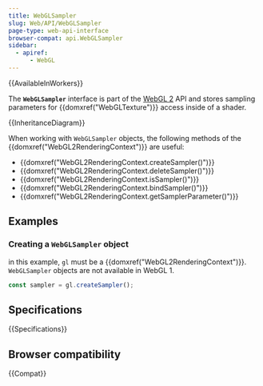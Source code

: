```yaml
---
title: WebGLSampler
slug: Web/API/WebGLSampler
page-type: web-api-interface
browser-compat: api.WebGLSampler
sidebar:
  - apiref:
      - WebGL
---
```


{{AvailableInWorkers}}

The **`WebGLSampler`** interface is part of the [WebGL 2](/en-US/docs/Web/API/WebGL_API) API and stores sampling parameters for {{domxref("WebGLTexture")}} access inside of a shader.

{{InheritanceDiagram}}

When working with `WebGLSampler` objects, the following methods of the {{domxref("WebGL2RenderingContext")}} are useful:

- {{domxref("WebGL2RenderingContext.createSampler()")}}
- {{domxref("WebGL2RenderingContext.deleteSampler()")}}
- {{domxref("WebGL2RenderingContext.isSampler()")}}
- {{domxref("WebGL2RenderingContext.bindSampler()")}}
- {{domxref("WebGL2RenderingContext.getSamplerParameter()")}}

## Examples

### Creating a `WebGLSampler` object

in this example, `gl` must be a {{domxref("WebGL2RenderingContext")}}. `WebGLSampler` objects are not available in WebGL 1.

```js
const sampler = gl.createSampler();
```

## Specifications

{{Specifications}}

## Browser compatibility

{{Compat}}
